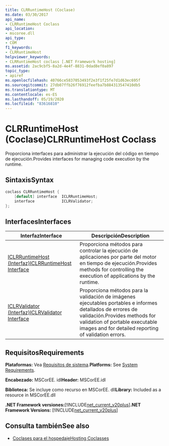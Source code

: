 ```yaml
---
title: CLRRuntimeHost (Coclase)
ms.date: 03/30/2017
api_name:
- CLRRuntimeHost Coclass
api_location:
- mscoree.dll
api_type:
- COM
f1_keywords:
- CLRRuntimeHost
helpviewer_keywords:
- CLRRuntimeHost coclass [.NET Framework hosting]
ms.assetid: 2ac9cbf5-8a2d-4e4f-8831-0dad8ef0a897
topic_type:
- apiref
ms.openlocfilehash: 40766ce5837053493f2e3f1f25fe7d1d63ec695f
ms.sourcegitcommit: 27db07ffb26f76912feefba7b884313547410db5
ms.translationtype: MT
ms.contentlocale: es-ES
ms.lasthandoff: 05/19/2020
ms.locfileid: "83616810"
---
```

# <a name="clrruntimehost-coclass"></a><span data-ttu-id="d6dae-102">CLRRuntimeHost (Coclase)</span><span class="sxs-lookup"><span data-stu-id="d6dae-102">CLRRuntimeHost Coclass</span></span>
<span data-ttu-id="d6dae-103">Proporciona interfaces para administrar la ejecución del código en tiempo de ejecución.</span><span class="sxs-lookup"><span data-stu-id="d6dae-103">Provides interfaces for managing code execution by the runtime.</span></span>  
  
## <a name="syntax"></a><span data-ttu-id="d6dae-104">Sintaxis</span><span class="sxs-lookup"><span data-stu-id="d6dae-104">Syntax</span></span>  
  
```cpp  
coclass CLRRuntimeHost {  
    [default] interface  ICLRRuntimeHost;  
    interface            ICLRValidator;  
};  
```  
  
## <a name="interfaces"></a><span data-ttu-id="d6dae-105">Interfaces</span><span class="sxs-lookup"><span data-stu-id="d6dae-105">Interfaces</span></span>  
  
|<span data-ttu-id="d6dae-106">Interfaz</span><span class="sxs-lookup"><span data-stu-id="d6dae-106">Interface</span></span>|<span data-ttu-id="d6dae-107">Descripción</span><span class="sxs-lookup"><span data-stu-id="d6dae-107">Description</span></span>|  
|---------------|-----------------|  
|[<span data-ttu-id="d6dae-108">ICLRRuntimeHost (Interfaz)</span><span class="sxs-lookup"><span data-stu-id="d6dae-108">ICLRRuntimeHost Interface</span></span>](iclrruntimehost-interface.md)|<span data-ttu-id="d6dae-109">Proporciona métodos para controlar la ejecución de aplicaciones por parte del motor en tiempo de ejecución.</span><span class="sxs-lookup"><span data-stu-id="d6dae-109">Provides methods for controlling the execution of applications by the runtime.</span></span>|  
|[<span data-ttu-id="d6dae-110">ICLRValidator (Interfaz)</span><span class="sxs-lookup"><span data-stu-id="d6dae-110">ICLRValidator Interface</span></span>](iclrvalidator-interface.md)|<span data-ttu-id="d6dae-111">Proporciona métodos para la validación de imágenes ejecutables portables e informes detallados de errores de validación.</span><span class="sxs-lookup"><span data-stu-id="d6dae-111">Provides methods for validation of portable executable images and for detailed reporting of validation errors.</span></span>|  
  
## <a name="requirements"></a><span data-ttu-id="d6dae-112">Requisitos</span><span class="sxs-lookup"><span data-stu-id="d6dae-112">Requirements</span></span>  
 <span data-ttu-id="d6dae-113">**Plataformas:** Vea [Requisitos de sistema](../../get-started/system-requirements.md).</span><span class="sxs-lookup"><span data-stu-id="d6dae-113">**Platforms:** See [System Requirements](../../get-started/system-requirements.md).</span></span>  
  
 <span data-ttu-id="d6dae-114">**Encabezado:** MSCorEE. idl</span><span class="sxs-lookup"><span data-stu-id="d6dae-114">**Header:** MSCorEE.idl</span></span>  
  
 <span data-ttu-id="d6dae-115">**Biblioteca:** Se incluye como recurso en MSCorEE. dll</span><span class="sxs-lookup"><span data-stu-id="d6dae-115">**Library:** Included as a resource in MSCorEE.dll</span></span>  
  
 <span data-ttu-id="d6dae-116">**.NET Framework versiones:**[!INCLUDE[net_current_v20plus](../../../../includes/net-current-v20plus-md.md)]</span><span class="sxs-lookup"><span data-stu-id="d6dae-116">**.NET Framework Versions:** [!INCLUDE[net_current_v20plus](../../../../includes/net-current-v20plus-md.md)]</span></span>  
  
## <a name="see-also"></a><span data-ttu-id="d6dae-117">Consulta también</span><span class="sxs-lookup"><span data-stu-id="d6dae-117">See also</span></span>

- [<span data-ttu-id="d6dae-118">Coclases para el hospedaje</span><span class="sxs-lookup"><span data-stu-id="d6dae-118">Hosting Coclasses</span></span>](hosting-coclasses.md)
